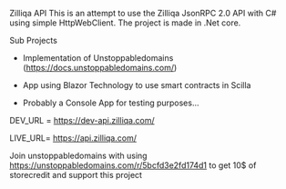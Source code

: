 Zilliqa API
This is an attempt to use the Zilliqa JsonRPC 2.0 API with C# using simple HttpWebClient. 
The project is made in .Net core.

Sub Projects

- Implementation of Unstoppabledomains (https://docs.unstoppabledomains.com/)

- App using Blazor Technology to use smart contracts in Scilla

- Probably a Console App for testing purposes...


DEV_URL = https://dev-api.zilliqa.com/

LIVE_URL= https://api.zilliqa.com/


Join unstoppabledomains with using https://unstoppabledomains.com/r/5bcfd3e2fd174d1
to get 10$ of storecredit and support this project
